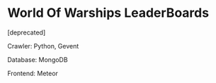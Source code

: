# World Of Warships LeaderBoards

[deprecated]

Crawler: Python, Gevent

Database: MongoDB

Frontend: Meteor
